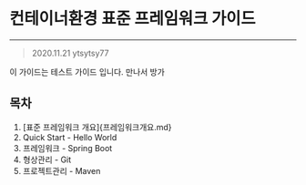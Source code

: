 # 컨테이너환경 표준 프레임워크 가이드
---
> 2020.11.21 ytsytsy77

이 가이드는 테스트 가이드 입니다.
만나서 방가

## 목차
1. [표준 프레임워크 개요]{프레임워크개요.md}
1. Quick Start - Hello World
1. 프레임워크 - Spring Boot
1. 형상관리 - Git
1. 프로젝트관리 - Maven


